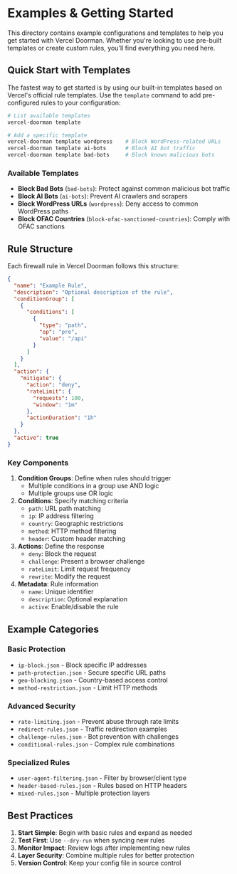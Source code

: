 # Examples & Getting Started

This directory contains example configurations and templates to help you get started with Vercel Doorman. Whether you're looking to use pre-built templates or create custom rules, you'll find everything you need here.

## Quick Start with Templates

The fastest way to get started is by using our built-in templates based on Vercel's official rule templates. Use the `template` command to add pre-configured rules to your configuration:

```bash
# List available templates
vercel-doorman template

# Add a specific template
vercel-doorman template wordpress    # Block WordPress-related URLs
vercel-doorman template ai-bots      # Block AI bot traffic
vercel-doorman template bad-bots     # Block known malicious bots
```

### Available Templates

- **Block Bad Bots** (`bad-bots`): Protect against common malicious bot traffic
- **Block AI Bots** (`ai-bots`): Prevent AI crawlers and scrapers
- **Block WordPress URLs** (`wordpress`): Deny access to common WordPress paths
- **Block OFAC Countries** (`block-ofac-sanctioned-countries`): Comply with OFAC sanctions

## Rule Structure

Each firewall rule in Vercel Doorman follows this structure:

```json
{
  "name": "Example Rule",
  "description": "Optional description of the rule",
  "conditionGroup": [
    {
      "conditions": [
        {
          "type": "path",
          "op": "pre",
          "value": "/api"
        }
      ]
    }
  ],
  "action": {
    "mitigate": {
      "action": "deny",
      "rateLimit": {
        "requests": 100,
        "window": "1m"
      },
      "actionDuration": "1h"
    }
  },
  "active": true
}
```

### Key Components

1. **Condition Groups**: Define when rules should trigger
   - Multiple conditions in a group use AND logic
   - Multiple groups use OR logic
2. **Conditions**: Specify matching criteria
   - `path`: URL path matching
   - `ip`: IP address filtering
   - `country`: Geographic restrictions
   - `method`: HTTP method filtering
   - `header`: Custom header matching
3. **Actions**: Define the response
   - `deny`: Block the request
   - `challenge`: Present a browser challenge
   - `rateLimit`: Limit request frequency
   - `rewrite`: Modify the request
4. **Metadata**: Rule information
   - `name`: Unique identifier
   - `description`: Optional explanation
   - `active`: Enable/disable the rule

## Example Categories

### Basic Protection

- `ip-block.json` - Block specific IP addresses
- `path-protection.json` - Secure specific URL paths
- `geo-blocking.json` - Country-based access control
- `method-restriction.json` - Limit HTTP methods

### Advanced Security

- `rate-limiting.json` - Prevent abuse through rate limits
- `redirect-rules.json` - Traffic redirection examples
- `challenge-rules.json` - Bot prevention with challenges
- `conditional-rules.json` - Complex rule combinations

### Specialized Rules

- `user-agent-filtering.json` - Filter by browser/client type
- `header-based-rules.json` - Rules based on HTTP headers
- `mixed-rules.json` - Multiple protection layers

## Best Practices

1. **Start Simple**: Begin with basic rules and expand as needed
2. **Test First**: Use `--dry-run` when syncing new rules
3. **Monitor Impact**: Review logs after implementing new rules
4. **Layer Security**: Combine multiple rules for better protection
5. **Version Control**: Keep your config file in source control
